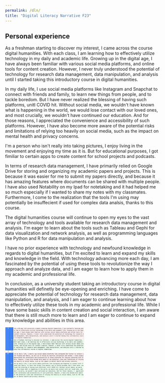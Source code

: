 ```yaml
---
permalink: /dln/
title: "Digital Literacy Narrative F23"
---
```


## Personal experience

As a freshman starting to discover my interest, I came across the course digital humanities. With each class, I am learning how to effectively utilize technology in my daily and academic life. Growing up in the digital age, I have always been familiar with various social media platforms, and online tools for content creation. However, I never truly understood the potential of technology for research data management, data manipulation, and analysis until I started taking this introductory course in digital humanities.

In my daily life, I use social media platforms like Instagram and Snapchat to connect with friends and family, to learn new things from people, and to tackle boredom. But I have never realized the blessing of having such platforms, unitl COVID hit. Without social media, we wouldn't have known what is happening in the world, we would lose contact with our loved ones, and most crucially, we wouldn't have continued our education. And for those reasons, I  appreciated the convenience and accessibility of such platforms. However, I have also become more aware of the potential risks and limitations of relying too heavily on social media, such as the impact on mental health and privacy concerns.

I'm a person who isn't really into taking pictures, I enjoy living in the movement and enjoying my time as it is. But for educational purposes, I got fimiliar to certain apps to create content for school projects and podcasts. 

In terms of research data management, I have primarily relied on Google Drive for storing and organizing my academic papers and projects. This is because it was easier for me to submit my papers directly, and because it has amazing features where documents can be shared with multiple people. I have also used Notability on my Ipad for notetaking and it had helped me so much especially if I wanted to share my notes with my classmates. Furthermore, I come to the realization that the tools I'm using may potentially be insuffecient if used for complex data analsis, thanks to this course.

The digital humanities course will continue to open my eyes to the vast array of technology and tools available for research data management and analysis. I'm eager to learn about the tools such as Tableau and Gephi for data visualization and network analysis, as well as programming languages like Python and R for data manipulation and analysis. 

I have no prior experience with technology and newfound knowledge in regards to digital humanities, but I'm excited to learn and expand my skills and knowledge in the field. With technology advancing more each day, I am fascinated by the potential of using these tools to revolutionize the way I approach and analyze data, and I am eager to learn how to apply them in my academic and professional life.


In conclusion, as a university student taking an introductory course in digital humanities will definetly be eye-opening and enriching. I have come to appreciate the potential of technology for research data management, data manipulation, and analysis, and I am eager to continue learning about how to effectively utilize these tools in my academic and professional life. While I have some basic skills in content creation and social interaction, I am aware that there is still much more to learn and I am eager to continue to expand my knowledge and abilities in this area.

<img src="/assets/images/Dln.jpg" style="zoom:25%;" />


